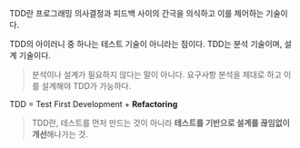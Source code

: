 TDD란 프로그래밍 의사결정과 피드백 사이의 간극을 의식하고 이를 제어하는 기술이다. 

TDD의 아이러니 중 하나는 테스트 기술이 아니라는 점이다. TDD는 분석 기술이며, 설계 기술이다. 
> 분석이나 설계가 필요하지 않다는 말이 아니다. 요구사항 분석을 제대로 하고 이를 설계해야 TDD가 가능하다. 


TDD = Test First Development + **Refactoring** 
> TDD란, 테스트를 먼저 만드는 것이 아니라 **테스트를 기반으로 설계를 끊임없이 개선**해나가는 것.
> 